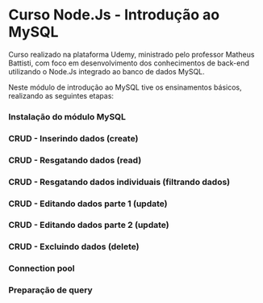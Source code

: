 # Curso Node.Js - Introdução ao MySQL
Curso realizado na plataforma Udemy, ministrado pelo professor Matheus Battisti, com foco em desenvolvimento dos conhecimentos de back-end utilizando o Node.Js integrado ao banco de dados MySQL.

Neste módulo de introdução ao MySQL tive os ensinamentos básicos, realizando as seguintes etapas:

### Instalação do módulo MySQL
### CRUD - Inserindo dados (create)
### CRUD - Resgatando dados (read)
### CRUD - Resgatando dados individuais (filtrando dados)
### CRUD - Editando dados parte 1 (update)
### CRUD - Editando dados parte 2 (update)
### CRUD - Excluindo dados (delete)
### Connection pool
### Preparação de query
